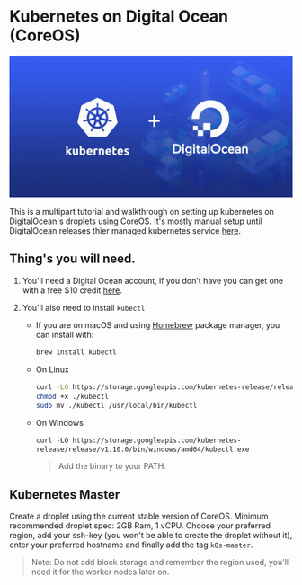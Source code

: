 # Kubernetes on Digital Ocean (CoreOS)

![kubernetes_degitalocean](./assets/kubernetes_digitalocean-compressor.jpg)

This is a multipart tutorial and walkthrough on setting up kubernetes on DigitalOcean's droplets using CoreOS. It's mostly manual setup until DigitalOcean releases thier managed kubernetes service [here](https://www.digitalocean.com/products/kubernetes/).

## Thing's you will need.

1. You'll need a Digital Ocean account, if you don't have you can get one with a free $10 credit [here](https://m.do.co/c/abb066bf4bc9).

2. You'll also need to install `kubectl`

   * If you are on macOS and using [Homebrew](https://brew.sh/) package manager, you can install with: 

     ```bash
     brew install kubectl
     ```

   * On Linux

     ```bash
     curl -LO https://storage.googleapis.com/kubernetes-release/release/$(curl -s https://storage.googleapis.com/kubernetes-release/release/stable.txt)/bin/linux/amd64/kubectl
     chmod +x ./kubectl
     sudo mv ./kubectl /usr/local/bin/kubectl
     ```

   * On Windows

     ```shell
     curl -LO https://storage.googleapis.com/kubernetes-release/release/v1.10.0/bin/windows/amd64/kubectl.exe
     ```
     > Add the binary to your PATH.



## Kubernetes Master

Create a droplet using the current stable version of CoreOS. Minimum recommended droplet spec: 2GB Ram, 1 vCPU. Choose your preferred region, add your ssh-key (you won't be able to create the droplet without it), enter your preferred hostname and finally add the tag `k8s-master`.

> Note: Do not add block storage and remember the region used, you'll need it for the worker nodes later on. 

<script src="https://gist.github.com/chukaofili/06844c424e9f7c6ee387a70b90f3b8ac.js"></script>